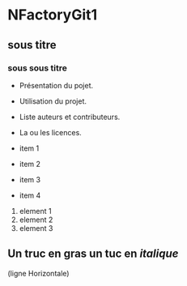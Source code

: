 # NFactoryGit1
## sous titre
### sous sous titre


- Présentation du pojet. 
- Utilisation du projet.
- Liste auteurs et contributeurs.
- La ou les licences.


- item 1
- item 2
- item 3
- item 4


1. element 1
2. element 2
3. element 3

Un truc en **gras**
un tuc en *italique*
---
(ligne Horizontale)
